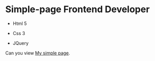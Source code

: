# Simple-page Frontend Developer
- Html 5
* Css 3
+ JQuery

 Can you view [My simple page](https://dezlyy.github.io/Simple-page/).
